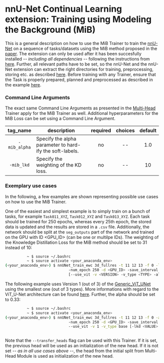 # nnU-Net Continual Learning extension: Training using Modeling the Background (MiB)

This is a general description on how to use the MiB Trainer to train the [nnU-Net](https://github.com/MIC-DKFZ/nnUNet) on a sequence of tasks/datasets using the MiB method proposed in the [paper](https://arxiv.org/pdf/2002.00718.pdf). The extension can only be used after it has been succesfully installed *-- including all dependencies --* following the instructions from [here](https://github.com/camgbus/Lifelong-nnUNet/blob/continual_learning/README.md#installation). Further, all relevant paths have to be set, so the nnU-Net and the nnU-Net extension can extract the right directories for training, preprocessing, storing etc. as described [here](https://github.com/MIC-DKFZ/nnUNet/blob/master/documentation/setting_up_paths.md). Before training with any Trainer, ensure that the Task is properly prepared, planned and preprocessed as described in the example [here](https://github.com/MIC-DKFZ/nnUNet/blob/master/documentation/training_example_Hippocampus.md).

### Command Line Arguments
The exact same Command Line Arguments as presented in the [Multi-Head](multihead_training.md) Trainer apply for the MiB Trainer as well. Additional hyperparameters for the MiB Loss can be set using a Command Line Argument.

| tag_name | description | required | choices | default | 
|:-:|-|:-:|:-:|:-:|
| `-mib_alpha` | Specify the alpha parameter to hard-ify the soft-labels. | no | -- | 1.0 |
| `-mib_lkd` | Specify the weighting of the KD loss. | no | -- | 10 |

### Exemplary use cases
In the following, a few examples are shown representing possible use cases on how to use the MiB Trainer.

One of the easiest and simplest example is to simply train on a bunch of tasks, for example `Task011_XYZ`, `Task012_XYZ` and `Task013_XYZ`. Each task should be trained for 250 epochs, whereas every 25th epoch, the stored data is updated and the results are stored in a `.csv` file. Additionally, the network should be split at the `seg_outputs` part of the network and trained on the GPU with ID <GPU_ID> (can be one or multilpe IDs). The weighting of the Knowledge Distillation Loss for the MiB method should be set to 31 instead of 10:
```bash
          ~ $ source ~/.bashrc
          ~ $ source activate <your_anaconda_env>
(<your_anaconda_env>) $ nnUNet_train_ewc 3d_fullres -t 11 12 13 -f 0 -lkd 31
                             -num_epoch 250 -d <GPU_ID> -save_interval 25 -s seg_outputs --store_csv
                             [--use_vit -v <VERSION> -v_type <TYPE> -alpha <VALUE> ...]
```

The following example uses Version 1 (out of 3) of the [Generic_ViT_UNet](https://github.com/camgbus/Lifelong-nnUNet/blob/continual_learning/nnunet_ext/network_architecture/generic_ViT_UNet.py#L14) using the smallest one (out of 3 types). More informations with regard to the ViT_U-Net architecture can be found [here](https://github.com/camgbus/Lifelong-nnUNet/blob/ViT_U-Net/documentation/ViT_U-Net.md). Further, the alpha should be set to 0.33:
```bash
          ~ $ source ~/.bashrc
          ~ $ source activate <your_anaconda_env>
(<your_anaconda_env>) $ nnUNet_train_ewc 3d_fullres -t 11 12 13 -f 0 -alpha 0.33
                             -num_epoch 250 -d <GPU_ID> -save_interval 25 -s seg_outputs --store_csv
                             --use_vit -v 1 -v_type base [-lkd <VALUE> --use_mult_gpus ...]
                             
```

Note that the `--transfer_heads` flag can be used with this Trainer. If it is set, the previous head will be used as an initialization of the new head. If it is not set *-- as in all use cases above --*, the head from the initial split from Multi-Head Module is used as initialization of the new head.
